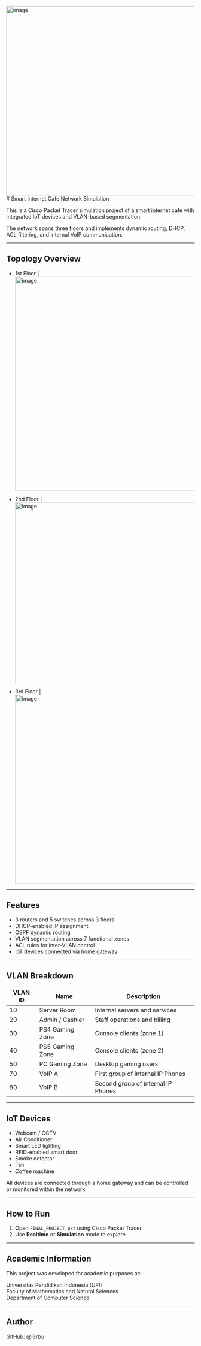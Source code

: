 <img width="1265" height="506" alt="image" src="https://github.com/user-attachments/assets/be2f12aa-f14e-4038-b473-12e0f1f64569" /># Smart Internet Cafe Network Simulation

This is a Cisco Packet Tracer simulation project of a smart internet cafe with integrated IoT devices and VLAN-based segmentation.

The network spans three floors and implements dynamic routing, DHCP, ACL filtering, and internal VoIP communication.

---

## Topology Overview

- 1st Floor
| <img width="1535" height="572" alt="image" src="https://github.com/user-attachments/assets/ec27b47f-bcc2-4850-8572-9083dc1cc1f7" />

- 2nd Floor
| <img width="1266" height="483" alt="image" src="https://github.com/user-attachments/assets/43ee2f4a-9f27-4c4e-960f-3552e2152f50" />

- 3rd Floor
| <img width="1265" height="506" alt="image" src="https://github.com/user-attachments/assets/79051f07-67b0-46cc-8a8c-672adf8b6c47" />

---

## Features

- 3 routers and 5 switches across 3 floors
- DHCP-enabled IP assignment
- OSPF dynamic routing
- VLAN segmentation across 7 functional zones
- ACL rules for inter-VLAN control
- IoT devices connected via home gateway

---

## VLAN Breakdown

| VLAN ID | Name             | Description                          |
|---------|------------------|--------------------------------------|
| 10      | Server Room      | Internal servers and services        |
| 20      | Admin / Cashier  | Staff operations and billing         |
| 30      | PS4 Gaming Zone  | Console clients (zone 1)             |
| 40      | PS5 Gaming Zone  | Console clients (zone 2)             |
| 50      | PC Gaming Zone   | Desktop gaming users                 |
| 70      | VoIP A           | First group of internal IP Phones    |
| 80      | VoIP B           | Second group of internal IP Phones   |

---

## IoT Devices

- Webcam / CCTV
- Air Conditioner
- Smart LED lighting
- RFID-enabled smart door
- Smoke detector
- Fan
- Coffee machine

All devices are connected through a home gateway and can be controlled or monitored within the network.

---

## How to Run

1. Open `FINAL_PROJECT.pkt` using Cisco Packet Tracer.
2. Use **Realtime** or **Simulation** mode to explore.

---

## Academic Information

This project was developed for academic purposes at:

Universitas Pendidikan Indonesia (UPI)  
Faculty of Mathematics and Natural Sciences  
Department of Computer Science

---

## Author

GitHub: [@l3rbu](https://github.com/l3rbu)
